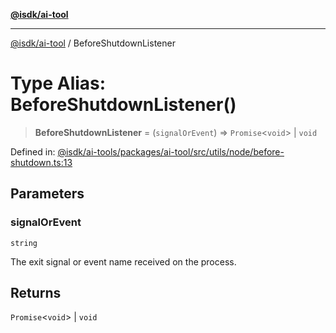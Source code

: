[**@isdk/ai-tool**](../README.md)

***

[@isdk/ai-tool](../globals.md) / BeforeShutdownListener

# Type Alias: BeforeShutdownListener()

> **BeforeShutdownListener** = (`signalOrEvent`) => `Promise`\<`void`\> \| `void`

Defined in: [@isdk/ai-tools/packages/ai-tool/src/utils/node/before-shutdown.ts:13](https://github.com/isdk/ai-tool.js/blob/e883e341c67e937e7d3a3e95e8bc56844896f5a3/src/utils/node/before-shutdown.ts#L13)

## Parameters

### signalOrEvent

`string`

The exit signal or event name received on the process.

## Returns

`Promise`\<`void`\> \| `void`
